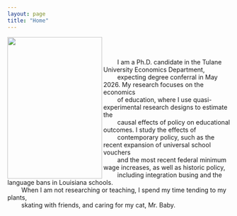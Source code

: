 ```yaml
---
layout: page
title: "Home"
---
```


<img width="214" height="320" align="left" alt="" src="https://github.com/user-attachments/assets/2807f22c-da19-40e1-973d-6cc66523914a" />

<br>
<br>

&nbsp; &nbsp; &nbsp; &nbsp; I am a Ph.D. candidate in the Tulane University Economics Department, \
&nbsp; &nbsp; &nbsp; &nbsp; expecting degree conferral in May 2026. My research focuses on the economics \
&nbsp; &nbsp; &nbsp; &nbsp; of education, where I use quasi-experimental research designs to estimate the \
&nbsp; &nbsp; &nbsp; &nbsp; causal effects of policy on educational outcomes. I study the effects of \
&nbsp; &nbsp; &nbsp; &nbsp; contemporary policy, such as the recent expansion of universal school vouchers \
&nbsp; &nbsp; &nbsp; &nbsp; and the most recent federal minimum wage increases, as well as historic policy, \
&nbsp; &nbsp; &nbsp; &nbsp; including integration busing and the language bans in Louisiana schools. \
&nbsp; &nbsp; &nbsp; &nbsp; When I am not researching or teaching, I spend my time tending to my plants, \
&nbsp; &nbsp; &nbsp; &nbsp; skating with friends, and caring for my cat, Mr. Baby.

